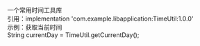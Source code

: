 一个常用时间工具库</br>
引用：implementation 'com.example.libapplication:TimeUtil:1.0.0'</br>
示例：获取当前时间</br>
String currentDay = TimeUtil.getCurrentDay();
